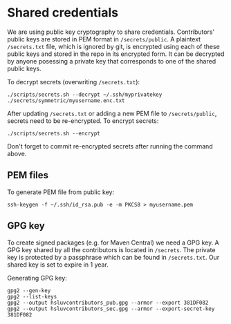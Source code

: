 # Shared credentials

We are using public key cryptography to share credentials. Contributors' public keys are
stored in PEM format in `/secrets/public`. A plaintext `/secrets.txt` file, which is ignored
by git, is encrypted using each of these public keys and stored in the repo in its encrypted
form. It can be decrypted by anyone posessing a private key that corresponds to one of the
shared public keys.

To decrypt secrets (overwriting `/secrets.txt`):

```
./scripts/secrets.sh --decrypt ~/.ssh/myprivatekey ./secrets/symmetric/myusername.enc.txt
```

After updating `/secrets.txt` or adding a new PEM file to `/secrets/public`, secrets need to be
re-encrypted. To encrypt secrets:

```
./scripts/secrets.sh --encrypt
```

Don't forget to commit re-encrypted secrets after running the command above.

## PEM files

To generate PEM file from public key:

```
ssh-keygen -f ~/.ssh/id_rsa.pub -e -m PKCS8 > myusername.pem
```

## GPG key

To create signed packages (e.g. for Maven Central) we need a GPG key. A GPG key shared by all
the contributors is located in `/secrets`. The private key is protected by a passphrase which 
can be found in `/secrets.txt`. Our shared key is set to expire in 1 year.

Generating GPG key:

    gpg2 --gen-key
    gpg2 --list-keys
    gpg2 --output hsluvcontributors_pub.gpg --armor --export 381DF082
    gpg2 --output hsluvcontributors_sec.gpg --armor --export-secret-key 381DF082
